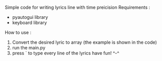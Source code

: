 Simple code for writing lyrics line with time preicision
Requirements : 
- pyautogui library
- keyboard library

How to use :
1. Convert the desired lyric to array (the example is shown in the code)
2. run the main.py
3. press ` to type every line of the lyrics 
have fun! ^-^ 
